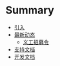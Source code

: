# Summary

- [引入](README.md)
- [最新动态]()
	- [义工招募令](news/volunteer-recruitment-order.md)
- [支持文档]()
- [开发文档]()
